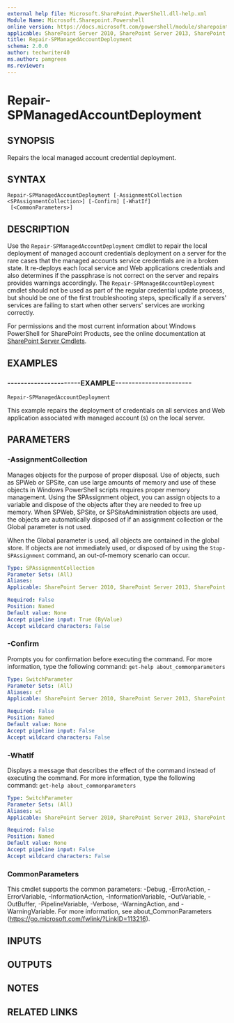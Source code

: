 ```yaml
---
external help file: Microsoft.SharePoint.PowerShell.dll-help.xml
Module Name: Microsoft.Sharepoint.Powershell
online version: https://docs.microsoft.com/powershell/module/sharepoint-server/repair-spmanagedaccountdeployment
applicable: SharePoint Server 2010, SharePoint Server 2013, SharePoint Server 2016, SharePoint Server 2019
title: Repair-SPManagedAccountDeployment
schema: 2.0.0
author: techwriter40
ms.author: pamgreen
ms.reviewer: 
---
```


# Repair-SPManagedAccountDeployment

## SYNOPSIS
Repairs the local managed account credential deployment.


## SYNTAX

```
Repair-SPManagedAccountDeployment [-AssignmentCollection <SPAssignmentCollection>] [-Confirm] [-WhatIf]
 [<CommonParameters>]
```

## DESCRIPTION
Use the `Repair-SPManagedAccountDeployment` cmdlet to repair the local deployment of managed account credentials deployment on a server for the rare cases that the managed accounts service credentials are in a broken state.
It re-deploys each local service and Web applications credentials and also determines if the passphrase is not correct on the server and repairs provides warnings accordingly.
The `Repair-SPManagedAccountDeployment` cmdlet should not be used as part of the regular credential update process, but should be one of the first troubleshooting steps, specifically if a servers' services are failing to start when other servers' services are working correctly.

For permissions and the most current information about Windows PowerShell for SharePoint Products, see the online documentation at [SharePoint Server Cmdlets](https://docs.microsoft.com/powershell/sharepoint/sharepoint-server/sharepoint-server-cmdlets).


## EXAMPLES

### ----------------------EXAMPLE-----------------------
```
Repair-SPManagedAccountDeployment
```

This example repairs the deployment of credentials on all services and Web application associated with managed account (s) on the local server.


## PARAMETERS

### -AssignmentCollection
Manages objects for the purpose of proper disposal.
Use of objects, such as SPWeb or SPSite, can use large amounts of memory and use of these objects in Windows PowerShell scripts requires proper memory management.
Using the SPAssignment object, you can assign objects to a variable and dispose of the objects after they are needed to free up memory.
When SPWeb, SPSite, or SPSiteAdministration objects are used, the objects are automatically disposed of if an assignment collection or the Global parameter is not used.

When the Global parameter is used, all objects are contained in the global store.
If objects are not immediately used, or disposed of by using the `Stop-SPAssignment` command, an out-of-memory scenario can occur.

```yaml
Type: SPAssignmentCollection
Parameter Sets: (All)
Aliases: 
Applicable: SharePoint Server 2010, SharePoint Server 2013, SharePoint Server 2016, SharePoint Server 2019

Required: False
Position: Named
Default value: None
Accept pipeline input: True (ByValue)
Accept wildcard characters: False
```

### -Confirm
Prompts you for confirmation before executing the command.
For more information, type the following command: `get-help about_commonparameters`

```yaml
Type: SwitchParameter
Parameter Sets: (All)
Aliases: cf
Applicable: SharePoint Server 2010, SharePoint Server 2013, SharePoint Server 2016, SharePoint Server 2019

Required: False
Position: Named
Default value: None
Accept pipeline input: False
Accept wildcard characters: False
```

### -WhatIf
Displays a message that describes the effect of the command instead of executing the command.
For more information, type the following command: `get-help about_commonparameters`

```yaml
Type: SwitchParameter
Parameter Sets: (All)
Aliases: wi
Applicable: SharePoint Server 2010, SharePoint Server 2013, SharePoint Server 2016, SharePoint Server 2019

Required: False
Position: Named
Default value: None
Accept pipeline input: False
Accept wildcard characters: False
```

### CommonParameters
This cmdlet supports the common parameters: -Debug, -ErrorAction, -ErrorVariable, -InformationAction, -InformationVariable, -OutVariable, -OutBuffer, -PipelineVariable, -Verbose, -WarningAction, and -WarningVariable. For more information, see about_CommonParameters (https://go.microsoft.com/fwlink/?LinkID=113216).

## INPUTS

## OUTPUTS

## NOTES

## RELATED LINKS
